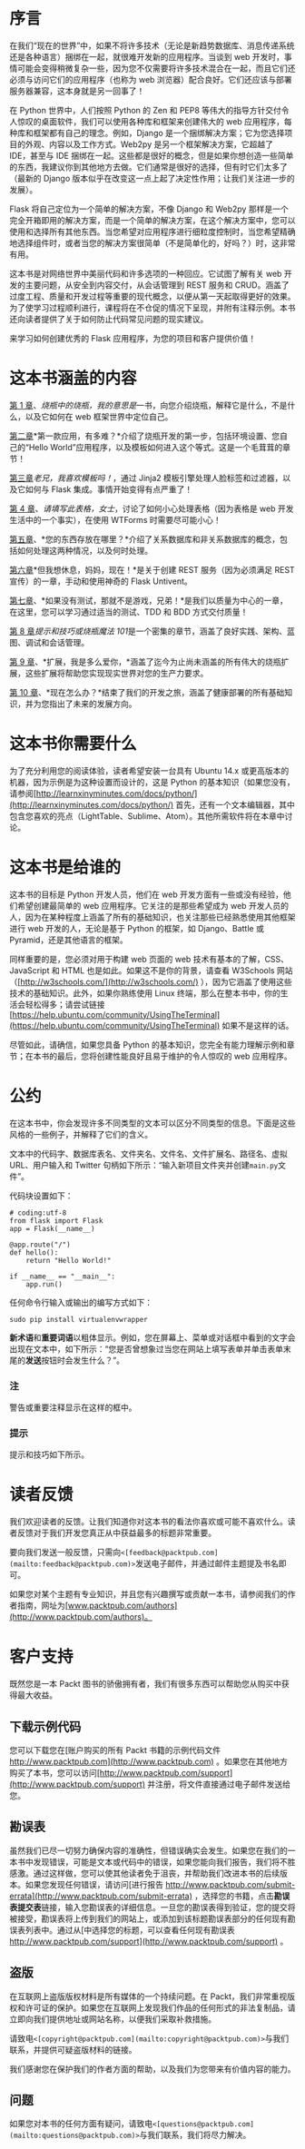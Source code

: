 # 序言

在我们“现在的世界”中，如果不将许多技术（无论是新趋势数据库、消息传递系统还是各种语言）捆绑在一起，就很难开发新的应用程序。当谈到 web 开发时，事情可能会变得稍微复杂一些，因为您不仅需要将许多技术混合在一起，而且它们还必须与访问它们的应用程序（也称为 web 浏览器）配合良好。它们还应该与部署服务器兼容，这本身就是另一回事了！

在 Python 世界中，人们按照 Python 的 Zen 和 PEP8 等伟大的指导方针交付令人惊叹的桌面软件，我们可以使用各种库和框架来创建伟大的 web 应用程序，每种库和框架都有自己的理念。例如，Django 是一个捆绑解决方案；它为您选择项目的外观、内容以及工作方式。Web2py 是另一个框架解决方案，它超越了 IDE，甚至与 IDE 捆绑在一起。这些都是很好的概念，但是如果你想创造一些简单的东西，我建议你到其他地方去做。它们通常是很好的选择，但有时它们太多了（最新的 Django 版本似乎在改变这一点上起了决定性作用；让我们关注进一步的发展）。

Flask 将自己定位为一个简单的解决方案，不像 Django 和 Web2py 那样是一个完全开箱即用的解决方案，而是一个简单的解决方案，在这个解决方案中，您可以使用和选择所有其他东西。当您希望对应用程序进行细粒度控制时，当您希望精确地选择组件时，或者当您的解决方案很简单（不是简单化的，好吗？）时，这非常有用。

这本书是对网络世界中美丽代码和许多选项的一种回应。它试图了解有关 web 开发的主要问题，从安全到内容交付，从会话管理到 REST 服务和 CRUD。涵盖了过度工程、质量和开发过程等重要的现代概念，以便从第一天起取得更好的效果。为了使学习过程顺利进行，课程将在不仓促的情况下呈现，并附有注释示例。本书还向读者提供了关于如何防止代码常见问题的现实建议。

来学习如何创建优秀的 Flask 应用程序，为您的项目和客户提供价值！

# 这本书涵盖的内容

[第 1 章](01.html "Chapter 1. Flask in a Flask, I Mean, Book")、*烧瓶中的烧瓶，我的意思是*一书，向您介绍烧瓶，解释它是什么，不是什么，以及它如何在 web 框架世界中定位自己。

[第二章](02.html "Chapter 2. First App, How Hard Could it Be?")*第一款应用，有多难？*介绍了烧瓶开发的第一步，包括环境设置、您自己的“Hello World”应用程序，以及模板如何进入这个等式。这是一个毛茸茸的章节！

[第三章](03.html "Chapter 3. Man, Do I Like Templates!")*老兄，我喜欢模板吗！*，通过 Jinja2 模板引擎处理人脸标签和过滤器，以及它如何与 Flask 集成。事情开始变得有点严重了！

[第 4 章](04.html "Chapter 4. Please Fill in This Form, Madam")、*请填写此表格，女士*，讨论了如何小心处理表格（因为表格是 web 开发生活中的一个事实），在使用 WTForms 时需要尽可能小心！

[第五章](05.html "Chapter 5. Where Do You Store Your Stuff?")、*您的东西存放在哪里？*介绍了关系数据库和非关系数据库的概念，包括如何处理这两种情况，以及何时处理。

[第六章](06.html "Chapter 6. But I Wanna REST Mom, Now!")*但我想休息，妈妈，现在！*是关于创建 REST 服务（因为必须满足 REST 宣传）的一章，手动和使用神奇的 Flask Untivent。

[第七章](07.html "Chapter 7. If Ain't Tested, It Ain't Game, Bro!")、*如果没有测试，那就不是游戏，兄弟！*是我们以质量为中心的一章，在这里，您可以学习通过适当的测试、TDD 和 BDD 方式交付质量！

[第 8 章](08.html "Chapter 8. Tips and Tricks or Flask Wizardry 101")*提示和技巧或烧瓶魔法 101*是一个密集的章节，涵盖了良好实践、架构、蓝图、调试和会话管理。

[第 9 章](09.html "Chapter 9. Extensions, How I Love Thee")、*扩展，我是多么爱你，*涵盖了迄今为止尚未涵盖的所有伟大的烧瓶扩展，这些扩展将帮助您实现现实世界对您的生产力要求。

[第 10 章](10.html "Chapter 10. What Now?")、*现在怎么办？*结束了我们的开发之旅，涵盖了健康部署的所有基础知识，并为您指出了未来的发展方向。

# 这本书你需要什么

为了充分利用您的阅读体验，读者希望安装一台具有 Ubuntu 14.x 或更高版本的机器，因为示例是为这种设置而设计的，这是 Python 的基本知识（如果您没有，请参阅[http://learnxinyminutes.com/docs/python/](http://learnxinyminutes.com/docs/python/) 首先，还有一个文本编辑器，其中包含您喜欢的亮点（LightTable、Sublime、Atom）。其他所需软件将在本章中讨论。

# 这本书是给谁的

这本书的目标是 Python 开发人员，他们在 web 开发方面有一些或没有经验，他们希望创建最简单的 web 应用程序。它关注的是那些希望成为 web 开发人员的人，因为在某种程度上涵盖了所有的基础知识，也关注那些已经熟悉使用其他框架进行 web 开发的人，无论是基于 Python 的框架，如 Django、Battle 或 Pyramid，还是其他语言的框架。

同样重要的是，您必须对用于构建 web 页面的 web 技术有基本的了解，CSS、JavaScript 和 HTML 也是如此。如果这不是你的背景，请查看 W3Schools 网站（[http://w3schools.com/](http://w3schools.com/) ），因为它涵盖了使用这些技术的基础知识。此外，如果你熟练使用 Linux 终端，那么在整本书中，你的生活会轻松得多；请尝试链接[https://help.ubuntu.com/community/UsingTheTerminal](https://help.ubuntu.com/community/UsingTheTerminal) 如果不是这样的话。

尽管如此，请确信，如果您具备 Python 的基本知识，您完全有能力理解示例和章节；在本书的最后，您将创建性能良好且易于维护的令人惊叹的 web 应用程序。

# 公约

在这本书中，你会发现许多不同类型的文本可以区分不同类型的信息。下面是这些风格的一些例子，并解释了它们的含义。

文本中的代码字、数据库表名、文件夹名、文件名、文件扩展名、路径名、虚拟 URL、用户输入和 Twitter 句柄如下所示：“输入新项目文件夹并创建`main.py`文件”。

代码块设置如下：

```
# coding:utf-8
from flask import Flask
app = Flask(__name__)

@app.route("/")
def hello():
    return "Hello World!"

if __name__ == "__main__":
    app.run()
```

任何命令行输入或输出的编写方式如下：

```
sudo pip install virtualenvwrapper

```

**新术语**和**重要词语**以粗体显示。例如，您在屏幕上、菜单或对话框中看到的文字会出现在文本中，如下所示：“您是否曾想象过当您在网站上填写表单并单击表单末尾的**发送**按钮时会发生什么？”。

### 注

警告或重要注释显示在这样的框中。

### 提示

提示和技巧如下所示。

# 读者反馈

我们欢迎读者的反馈。让我们知道你对这本书的看法你喜欢或可能不喜欢什么。读者反馈对于我们开发您真正从中获益最多的标题非常重要。

要向我们发送一般反馈，只需向`<[feedback@packtpub.com](mailto:feedback@packtpub.com)>`发送电子邮件，并通过邮件主题提及书名即可。

如果您对某个主题有专业知识，并且您有兴趣撰写或贡献一本书，请参阅我们的作者指南，网址为[www.packtpub.com/authors](http://www.packtpub.com/authors)。

# 客户支持

既然您是一本 Packt 图书的骄傲拥有者，我们有很多东西可以帮助您从购买中获得最大收益。

## 下载示例代码

您可以下载您在[账户购买的所有 Packt 书籍的示例代码文件 http://www.packtpub.com](http://www.packtpub.com) 。如果您在其他地方购买了本书，您可以访问[http://www.packtpub.com/support](http://www.packtpub.com/support) 并注册，将文件直接通过电子邮件发送给您。

## 勘误表

虽然我们已尽一切努力确保内容的准确性，但错误确实会发生。如果您在我们的一本书中发现错误，可能是文本或代码中的错误，如果您能向我们报告，我们将不胜感激。通过这样做，您可以使其他读者免于沮丧，并帮助我们改进本书的后续版本。如果您发现任何错误，请访问[进行报告 http://www.packtpub.com/submit-errata](http://www.packtpub.com/submit-errata) ，选择您的书籍，点击**勘误表提交表**链接，输入您勘误表的详细信息。一旦您的勘误表得到验证，您的提交将被接受，勘误表将上传到我们的网站上，或添加到该标题勘误表部分的任何现有勘误表列表中。通过从[中选择您的标题，可以查看任何现有勘误表 http://www.packtpub.com/support](http://www.packtpub.com/support) 。

## 盗版

在互联网上盗版版权材料是所有媒体的一个持续问题。在 Packt，我们非常重视版权和许可证的保护。如果您在互联网上发现我们作品的任何形式的非法复制品，请立即向我们提供地址或网站名称，以便我们采取补救措施。

请致电`<[copyright@packtpub.com](mailto:copyright@packtpub.com)>`与我们联系，并提供可疑盗版材料的链接。

我们感谢您在保护我们的作者方面的帮助，以及我们为您带来有价值内容的能力。

## 问题

如果您对本书的任何方面有疑问，请致电`<[questions@packtpub.com](mailto:questions@packtpub.com)>`与我们联系，我们将尽力解决。